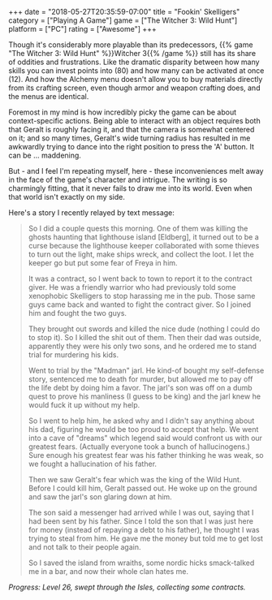 +++
date = "2018-05-27T20:35:59-07:00"
title = "Fookin' Skelligers"
category = ["Playing A Game"]
game = ["The Witcher 3: Wild Hunt"]
platform = ["PC"]
rating = ["Awesome"]
+++

Though it's considerably more playable than its predecessors, {{% game "The Witcher 3: Wild Hunt" %}}Witcher 3{{% /game %}} still has its share of oddities and frustrations.  Like the dramatic disparity between how many skills you can invest points into (80) and how many can be activated at once (12).  And how the Alchemy menu doesn't allow you to buy materials directly from its crafting screen, even though armor and weapon crafting does, and the menus are identical.

Foremost in my mind is how incredibly picky the game can be about context-specific actions.  Being able to interact with an object requires both that Geralt is roughly facing it, and that the camera is somewhat centered on it; and so many times, Geralt's wide turning radius has resulted in me awkwardly trying to dance into the right position to press the 'A' button.  It can be ... maddening.

But - and I feel I'm repeating myself, here - these inconveniences melt away in the face of the game's character and intrigue.  The writing is so charmingly fitting, that it never fails to draw me into its world.  Even when that world isn't exactly on my side.

Here's a story I recently relayed by text message:

> So I did a couple quests this morning. One of them was killing the ghosts haunting that lighthouse island [Eldberg], it turned out to be a curse because the lighthouse keeper collaborated with some thieves to turn out the light, make ships wreck, and collect the loot. I let the keeper go but put some fear of Freya in him.
>
> It was a contract, so I went back to town to report it to the contract giver. He was a friendly warrior who had previously told some xenophobic Skelligers to stop harassing me in the pub. Those same guys came back and wanted to fight the contract giver. So I joined him and fought the two guys.
> 
> They brought out swords and killed the nice dude (nothing I could do to stop it). So I killed the shit out of them. Then their dad was outside, apparently they were his only two sons, and he ordered me to stand trial for murdering his kids.
>
> Went to trial by the "Madman" jarl. He kind-of bought my self-defense story, sentenced me to death for murder, but allowed me to pay off the life debt by doing him a favor. The jarl's son was off on a dumb quest to prove his manliness (I guess to be king) and the jarl knew he would fuck it up without my help.
>
> So I went to help him, he asked why and I didn't say anything about his dad, figuring he would be too proud to accept that help. We went into a cave of "dreams" which legend said would confront us with our greatest fears. (Actually everyone took a bunch of hallucinogens.) Sure enough his greatest fear was his father thinking he was weak, so we fought a hallucination of his father.
>
> Then we saw Geralt's fear which was the king of the Wild Hunt. Before I could kill him, Geralt passed out. He woke up on the ground and saw the jarl's son glaring down at him.
>
> The son said a messenger had arrived while I was out, saying that I had been sent by his father. Since I told the son that I was just here for money (instead of repaying a debt to his father), he thought I was trying to steal from him. He gave me the money but told me to get lost and not talk to their people again.
>
> So I saved the island from wraiths, some nordic hicks smack-talked me in a bar, and now their whole clan hates me.

<i>Progress: Level 26, swept through the Isles, collecting some contracts.</i>
